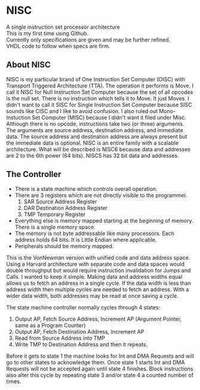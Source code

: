# NISC
A single instruction set processor architecture  
This is my first time using Github.  
Currently only specifications are given and may be further refined.  
VHDL code to follow when specs are firm.
## About NISC
NISC is my particular brand of One Instruction Set Computer (OISC) with Transport Triggered Architecture (TTA). The operation it performs is Move.
I call it NISC for Null Instruction Set Computer because the set of all opcodes is the null set.
There is no instruction which tells it to Move. It just Moves.
I didn't want to call it SISC for Single Instruction Set Computer because SISC sounds like CISC and I like to avoid confusion. I also ruled out Mono-Instuction Set Computer (MISC) because I didn't want it filed under Misc.
Although there is no opcode, instructions take two (or three) arguments.
The arguments are source address, destination address, and immediate data.
The source address and destination address are always present but the immediate data is optional.
NISC is an entire family with a scalable architecture.
What will be described is NISC6 because data and addresses are 2 to the 6th power (64 bits). NISC5 has 32 bit data and addresses. 
## The Controller
- There is a state machine which controls overall operation.
- There are 3 registers which are not directly visible to the programmer.
   1. SAR Source Address Register
   2. DAR Destination Address Register
   3. TMP Temporary Register
- Everything else is memory mapped starting at the beginning of memory. There is a single memory space.
- The memory is not byte addressable like many processors. Each address holds 64 bits. It is Little Endian where applicable.
- Peripherals should be memory mapped.
 
This is the VonNewman version with unified code and data address space.
Using a Harvard architecture with separate code and data spaces would double throughput but would require instruction invalidation for Jumps and Calls. I wanted to keep it simple.
Making data and address widths equal allows us to fetch an address in a single cycle. If the data width is less than address width then multiple cycles are needed to fetch an address. With a wider data width, both addresses may be read at once saving a cycle.

The state machine controller normally cycles through 4 states:
 1. Output AP, Fetch Source Address, Increment AP (Argument Pointer, same as a Program Counter)
 2. Output AP, Fetch Destination Address, Increment AP
 3. Read from Source Address into TMP
 4. Write TMP to Destination Address
and then it repeats.

Before it gets to state 1 the machine looks for Int and DMA Requests and will go to other states to acknowledge them. Once state 1 starts Int and DMA Requests will not be accepted again until state 4 finishes. Block instructions also alter this cycle by repeating state 3 and/or state 4 a counted number of times.
